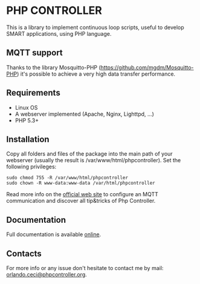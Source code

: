 # PHP CONTROLLER

This is a library to implement continuous loop scripts, useful to develop SMART applications, using PHP language.


## MQTT support

Thanks to the library Mosquitto-PHP (https://github.com/mgdm/Mosquitto-PHP) it's possible to achieve a very high data transfer performance.


## Requirements

* Linux OS
* A webserver implemented (Apache, Nginx, Lighttpd, ...)
* PHP 5.3+


## Installation

Copy all folders and files of the package into the main path of your webserver (usually the result is /var/www/html/phpcontroller).
Set the following privileges:

````
sudo chmod 755 -R /var/www/html/phpcontroller
sudo chown -R www-data:www-data /var/html/phpcontroller
````

Read more info on the [official web site](https://phpcontroller.org/index.php?module=tipTricks) to configure an MQTT communication and discover all tip&tricks of Php Controller.


## Documentation

Full documentation is available [online](https://phpcontroller.org/index.php?module=configuration).


## Contacts

For more info or any issue don't hesitate to contact me by mail: orlando.ceci@phpcontroller.org.
